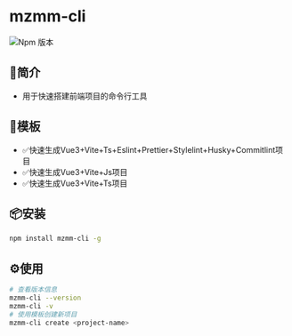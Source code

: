 # mzmm-cli
![Npm 版本](https://img.shields.io/badge/mzmm-cli_v0.0.1-green)

## 📖简介

- 用于快速搭建前端项目的命令行工具

## 📕模板

- ✅快速生成Vue3+Vite+Ts+Eslint+Prettier+Stylelint+Husky+Commitlint项目
- ✅快速生成Vue3+Vite+Js项目
- ✅快速生成Vue3+Vite+Ts项目

## 📦安装

```bash
npm install mzmm-cli -g
```

## ⚙️使用
```bash
# 查看版本信息
mzmm-cli --version
mzmm-cli -v
# 使用模板创建新项目
mzmm-cli create <project-name>
```
